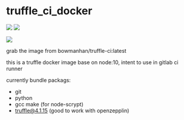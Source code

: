 # truffle_ci_docker

 [![](https://img.shields.io/docker/stars/bowmanhan/truffle-ci.svg)](https://hub.docker.com/r/bowmanhan/truffle-ci 'DockerHub')
 [![](https://img.shields.io/docker/pulls/bowmanhan/truffle-ci.svg)](https://hub.docker.com/r/bowmanhan/truffle-ci 'DockerHub')

 [![](https://img.shields.io/docker/automated/bowmanhan/truffle-ci.svg)](https://hub.docker.com/r/bowmanhan/truffle-ci 'DockerHub')

grab the image from bowmanhan/truffle-ci:latest

this is a truffle docker image base on node:10, intent to use in gitlab ci runner

currently bundle packags:

* git
* python
* gcc make (for node-scrypt)
* truffle@4.1.15 (good to work with openzepplin)


